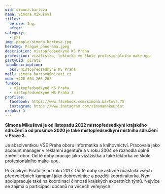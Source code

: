 ```yaml
---
uid: simona.bartova
name: Simona Mikušová 
titles:
  before: Ing.
  after:
category: 
  - pks
img: people/simona-bartova.jpg
heroImg: Prague_panorama.jpeg
description: místopředsedkyně KS Praha
profession: vizážistka, lektorka ve škole profesionálního make-upu
partyUid: pirati
teamDescrioption: 
  pks: místopředsedkyně KS Praha
mail: simona.bartova@pirati.cz
mob: +420 604 266 268
funkce:
  - místopředsedkyně KS Praha
  - místopředsedkyně MS Praha 3
profiles:     
  facebook: https://www.facebook.com/simona.bartova.75
  instagram: https://www.instagram.com/simonamakeupist	  
ordpks: 3		  
---
```


**Simona Mikušová je od listopadu 2022 místopředsedkyní krajského sdružení a od prosince 2020 je také místopředsedkyní místního sdružení v Praze 3.** 

Je absolventkou VŠE Praha oboru Informatika a knihovnictví. Pracovala jako account manager v reklamní agentuře a v roku 2004 se rozhodla úplně změnit obor. Od té doby pracuje jako vizážistka a také lektorka ve škole profesionálního make-upu.

Příznivkyní Pirátů je od roku 2017. Od té doby se aktivně účastnila všech předvolebních kampaní jako dobrovolnice a později koordinátorka. Nyní spolupracuje také na koordinaci činnosti krajských expertních týmů. Nejvíce se zajímá o participaci občanů na věcech veřejných.


